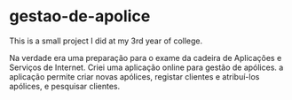 # gestao-de-apolice
This is a small project I did at my 3rd year of college.

Na verdade era uma preparação para o exame da cadeira de Aplicações e Serviços de Internet.
Criei uma aplicação online para gestão de apólices. a aplicação permite criar novas apólices, registar clientes e atribuí-los apólices, e pesquisar clientes.

